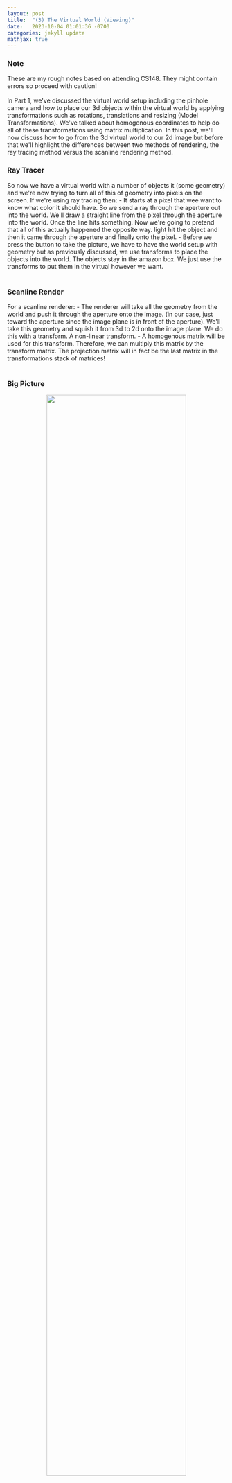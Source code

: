 ```yaml
---
layout: post
title:  "(3) The Virtual World (Viewing)"
date:   2023-10-04 01:01:36 -0700
categories: jekyll update
mathjax: true
---
```

<!------------------------------------------------------------------------------------>
<h3>Note</h3>
These are my rough notes based on attending CS148. They might contain errors so proceed with caution!
<br>
<br>
In Part 1, we've discussed the virtual world setup including the pinhole camera and how to place our 3d objects within the virtual world by applying transformations such as rotations, translations and resizing (Model Transformations). We've talked about homogenous coordinates to help do all of these transformations using matrix multiplication. In this post, we'll now discuss how to go from the 3d virtual world to our 2d image but before that we'll highlight the differences between two methods of rendering, the ray tracing method versus the scanline rendering method.
<!------------------------------------------------------------------------------------>
<h3>Ray Tracer</h3>
So now we have a virtual world with a number of objects it (some geometry) and we're now trying to turn all of this of geometry into pixels on the screen. If we're using ray tracing then:
- It starts at a pixel that wee want to know what color it should have. So we send a ray through the aperture out into the world. We'll draw a straight line from the pixel through the aperture into the world. Once the line hits something. Now we're going to pretend that all of this actually happened the opposite way. light hit the object and then it came through the aperture and finally onto the pixel.
- Before we press the button to take the picture, we have to have the world setup with geometry but as previously discussed, we use transforms to place the objects into the world. The objects stay in the amazon box. We just use the transforms to put them in the virtual however we want. 
<br>
<br>
<!------------------------------------------------------------------------------------>
<h3>Scanline Render</h3>
For a scanline renderer:
- The renderer will take all the geometry from the world and push it through the aperture onto the image. (in our case, just toward the aperture since the image plane is in front of the aperture). We'll take this geometry and squish it from 3d to 2d onto the image plane. We do this with a transform. A non-linear transform.
- A homogenous matrix will be used for this transform. Therefore, we can multiply this matrix by the transform matrix. The projection matrix will in fact be the last matrix in the transformations stack of matrices! 
<br>
<br>
<!------------------------------------------------------------------------------------>
<h3>Big Picture</h3>
<p style="text-align:center;"><img src="{{ site.url }}/assets/graphics/virtual-world/03-coordinates.png" width="80%" class="center"></p>
To render a picture:
1. We need to transform the models into the virtual world via model transformations. Here we went from the "Object Space" to "World Space".We did this already in part 1.
2. From "World Space", we need to go to "Camera Space". This is where we will place the camera at the origin via some rigid transformation.
3. Take the viewing frustum and apply a <b>perspective transformation</b> to shrink it into a viewing volume with boundaries at $$[l, r]$$, $$[b, t]$$, $$[f, n]$$.
4. Take this viewing volume and scale/resize it to the canonical viewing unit volume with all these planes are now between -1 and 1. This transformation is called the <b>orthographic projection transformation</b>.
5. Finally, there is a viewport transformation from go from the unit volume to pixel coordinates in "screen space". 


- The next transformation is the orthographic projection transformation. The viewing here is looking along the minus z-axis with the head pointing in the y direction. What we want here, is to take this viewing volumn with the left and right planes ($$x = r,l$$), top and bottm planes ($$y = t,b$$) and near and far plane ($$z = n,f$$) and convert this volume to what is called the canonical view volume. Note that we're not doing any perspective projection yet.
<br>
<br>
<!------------------------------------------------------------------------------------>
<h3>(2) Camera Transformation</h3>
TODO. This is done to change the view point in 3D. We have three parameters here. The eye position $$e$$, the gaze direction $$g$$ and the view up vector $$t$$. We're going to skip this transformation for now.
<br>
<br>
<!------------------------------------------------------------------------------------>
<h3>(4) Orthographic Projection</h3>
Let's skip (3) and talk about (4) since it's simpler. Here we've already applied the perspective transformation and now we have this viewing volume that is not yet a unit volume. W're just taking the viewing volume and converting it to a canonical volume. Here we're going from the camera space to a canonical view volume. We're going to scale and translate the viewing volume to a canonical volume. Note that we will not need any rotations here. It's just scaling and translating. Here is the matrix that we will end up with.
<div>
$$
\begin{align*}
\begin{bmatrix}
\frac{2}{r-1} & 0 & 0 & -\frac{r+l}{r-l} \\
0 & -\frac{2}{t-b} & 0 & -\frac{t+b}{t-b} \\
0 & 0 & -\frac{2}{n-f} & -\frac{n+f}{n-f} \\
0 & 0 & 1 & 0
\end{bmatrix}
\end{align*}
$$
</div>
<!------------------------------------------------------------------------------------>
<h3>(3) Perspective Transformation</h3>
<p style="text-align:center;"><img src="{{ site.url }}/assets/graphics/virtual-world/04-prespective.png" width="60%" class="center"></p>
Before applying the orthographic projection, we have applied a perspective transformation, shown above. (Image taken from the book in my references). So how do we do this? Let's fix the z-axis below (image from the slides)
<p style="text-align:center;"><img src="{{ site.url }}/assets/graphics/virtual-world/02-similar.png" width="100%" class="center"></p>
The key property of perspective is that the size of an object on the screen is proportional to 1/z. We start from $$(x,y,z)$$ and we need to find the coordinates $$(x',y')$$ that will be used in the film plane. To find these coordinates, we can use the properties of similar triangles to derive the film x-coordinate,
<div>
$$
\begin{align*}
\frac{x}{z} &= \frac{x'}{h} \\
x' &= h \frac{x}{z}. \\ 
\end{align*}
$$
</div>
and the film y-coordinate,
<div>
$$
\begin{align*}
\frac{y}{z} &= \frac{y'}{h} \\
y' &= h \frac{y}{z}. \\ 
\end{align*}
$$
</div>
Dividing by $$z$$ is non-linear and we want to use a matrix multiplication for this projection. So how do we solve this issue? We'll use the same the trick that we used with translation which is homogenous coordinates.
<br>
<br>
<!------------------------------------------------------------------------------------>
<h3>Homogeneous Coordinates Revisited</h3>
The homogenous coordinates will allow us to express this transformation from world coordinates $$(x,y,z)$$ to film coordinates $$(x',y')$$. So previously we expressed translations with homogenous coordinates, we said that for points, we're going to add a fourth coordinate that is equal to 1 and for vectors we're going to add a 0. This is just to make translation works as a matrix multiplication. So instead of just "bolting" a 1 (per the book), we're going to define this 4th coordinate as the denominator of the $$x$$, $$y$$ and $$z$$ coordinates. So for example:
<div>
$$
\begin{align*}
\begin{bmatrix}
 wx \\
 wy \\
 wz \\
 w
\end{bmatrix}
\end{align*}
$$
</div>
is the point $$(x/w, y/w, z/w, 1)$$. 
<br>
<br>
<!------------------------------------------------------------------------------------>
<h3>Prespective Matrix</h3>
So what we want is derive some matrix in order to go from $$h(x/z)$$ for example to $$x'$$, shown below
<div>
$$
\begin{align*}
\begin{bmatrix}
x' \\
y' \\
z' \\
1
\end{bmatrix}
=
\begin{bmatrix}
h \frac{x}{z} \\
h \frac{y}{z} \\
? \\
1
\end{bmatrix}
\end{align*}
$$
</div>
One idea that will get rid of the division is to use the forth coordinate for storing this $$z$$ value just as we saw in the previous section. Additionally, we can put the $$h$$ factor in the matrix where the scale factors go since we're we're scaling. To write this in matrix form:
<div>
$$
\begin{align*}
\begin{bmatrix}
x'w' \\
y'w' \\
z'w' \\
w'
\end{bmatrix}
=
\begin{bmatrix}
h & 0 & 0 & 0 \\
0 & h & 0 & 0 \\
0 & 0 & a & b \\
0 & 0 & 1 & 0
\end{bmatrix}
\begin{bmatrix}
x \\
y \\
z \\
1
\end{bmatrix}
\end{align*}
$$
</div>
So now let's study this matrix. First of all, the forth row has a 1. This 1 is there to save the $$z$$ coordinate so now we have $$w'=z$$. This is really important and the trick that we need to do the division. So now we have $$w'=z$$. Let's now multiply the first row and see what it does. $$x'w' = hx$$. Since we agreed that the forth coordinate will be the denominator then we get exactly what we wanted $$x' = hx/z$$ as we wanted. A similar calculation can be done for the $$y'$$ coordinate in the second row.
<br>
<br>
What about the mysterious third row? we have 
<div>
$$
\begin{align*}
z'w' = az + b \\
z'z = az + b.
\end{align*}
$$
</div>
So technically here $$a$$ and $$b$$ can be zero and we'll be projecting this fine. We don't need them really. So why bother? The idea here is that we might have two objects splattered on the screen with one object infront of the other. But all these geometrics are now squished together because we use the matrix, all of the $$z$$ values will just be $$h$$ where the film plane is in here,
<p style="text-align:center;"><img src="{{ site.url }}/assets/graphics/virtual-world/02-similar.png" width="100%" class="center"></p>
We lost the information that will tell us which object will have a lower or higher $$z$$ value. So the idea here is use that third row to preseve these values (the notion of what's infront and what's behind). a smaller $$z'$$ will mean it's infront, a higher means it's behind.
<br>
<br>
Let the near clipping plane be $$n$$ and the far clipping plane be $$f$$ of the viewing frustum. (Usually $$h$$ is just $$n$$ but doesn't have to be). We also want to preserve the clipping planes so that when $$z=n$$, $$z'$$ is also $$n$$ and when $$z=f$$, $$z' is also $$f$$. So now we have these two equations,
<div>
$$
\begin{align*}
nz = az + b \\
n^2 = an + b.
\end{align*}
$$
</div>
and 
<div>
$$
\begin{align*}
fz = az + b \\
f^2 = af + b.
\end{align*}
$$
</div>
The solution to these equations are $$a=n+f$$ and $$b=-fn$$. So the perspective matrix is now:
<div>
$$
\begin{align*}
\begin{bmatrix}
x'w' \\
y'w' \\
z'w' \\
w'
\end{bmatrix}
=
\begin{bmatrix}
h & 0 & 0 & 0 \\
0 & h & 0 & 0 \\
0 & 0 & n+f & -fn \\
0 & 0 & 1 & 0
\end{bmatrix}
\begin{bmatrix}
x \\
y \\
z \\
1
\end{bmatrix}
\end{align*}
$$
</div>
<!------------------------------------------------------------------------------------>
<h3>References</h3>
<a href="https://www.amazon.com/Fundamentals-Computer-Graphics-Steve-Marschner/dp/1482229390">Fundamentals of Computer Graphics, 4th Edition</a>
<br>
<a href="https://web.stanford.edu/class/cs148/lectures.html"> CS148 Lectures </a>
<br>
<br>




